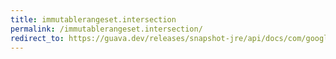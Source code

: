 ```yaml
---
title: immutablerangeset.intersection
permalink: /immutablerangeset.intersection/
redirect_to: https://guava.dev/releases/snapshot-jre/api/docs/com/google/common/collect/ImmutableRangeSet.html#intersection-com.google.common.collect.RangeSet-
---
```

